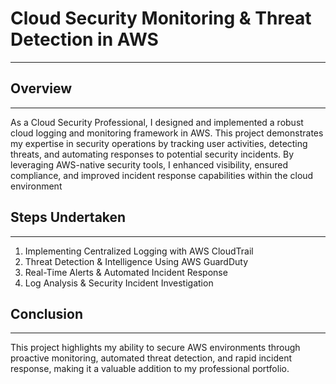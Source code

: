 # Cloud Security Monitoring & Threat Detection in AWS
---

## Overview
---

   As a Cloud Security Professional, I designed and implemented a robust cloud logging 
and monitoring framework in AWS. This project demonstrates my expertise in security 
operations by tracking user activities, detecting threats, and automating responses 
to potential security incidents. By leveraging AWS-native security tools, I enhanced
 visibility, ensured compliance, and improved incident response capabilities within 
the cloud environment
 

## Steps Undertaken
---

1. Implementing Centralized Logging with AWS CloudTrail
2.  Threat Detection & Intelligence Using AWS GuardDuty
3.  Real-Time Alerts & Automated Incident Response
4.  Log Analysis & Security Incident Investigation



 ## Conclusion
---

   This project highlights my ability to secure AWS environments through proactive 
monitoring, automated threat detection, and rapid incident response, making it a 
valuable addition to my professional portfolio.